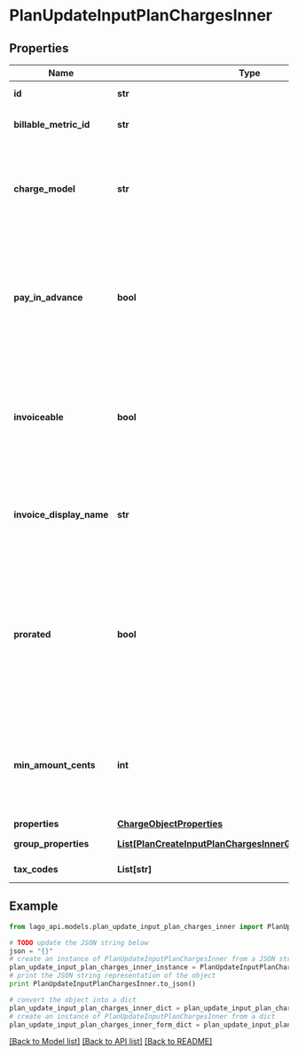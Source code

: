 # PlanUpdateInputPlanChargesInner


## Properties

Name | Type | Description | Notes
------------ | ------------- | ------------- | -------------
**id** | **str** | Unique identifier of the charge created by Lago. | [optional] 
**billable_metric_id** | **str** | Unique identifier of the billable metric created by Lago. | [optional] 
**charge_model** | **str** | Specifies the pricing model used for the calculation of the final fee. It can be &#x60;standard&#x60;, &#x60;graduated&#x60;, &#x60;graduated_percentage&#x60;, &#x60;package&#x60;, &#x60;percentage&#x60; or &#x60;volume&#x60;. | [optional] 
**pay_in_advance** | **bool** | This field determines the billing timing for this specific usage-based charge. When set to &#x60;true&#x60;, the charge is due and invoiced immediately. Conversely, when set to false, the charge is due and invoiced at the end of each billing period. | [optional] 
**invoiceable** | **bool** | This field specifies whether the charge should be included in a proper invoice. If set to false, no invoice will be issued for this charge. You can only set it to &#x60;false&#x60; when &#x60;pay_in_advance&#x60; is &#x60;true&#x60;. | [optional] 
**invoice_display_name** | **str** | Specifies the name that will be displayed on an invoice. If no value is set for this field, the name of the actual charge will be used as the default display name. | [optional] 
**prorated** | **bool** | Specifies whether a charge is prorated based on the remaining number of days in the billing period or billed fully.  - If set to &#x60;true&#x60;, the charge is prorated based on the remaining days in the current billing period. - If set to &#x60;false&#x60;, the charge is billed in full. - If not defined in the request, default value is &#x60;false&#x60;. | [optional] 
**min_amount_cents** | **int** | The minimum spending amount required for the charge, measured in cents and excluding any applicable taxes. It indicates the minimum amount that needs to be charged for each billing period. | [optional] 
**properties** | [**ChargeObjectProperties**](ChargeObjectProperties.md) |  | [optional] 
**group_properties** | [**List[PlanCreateInputPlanChargesInnerGroupPropertiesInner]**](PlanCreateInputPlanChargesInnerGroupPropertiesInner.md) | All charge information, sorted by groups. | [optional] 
**tax_codes** | **List[str]** | List of unique code used to identify the taxes. | [optional] 

## Example

```python
from lago_api.models.plan_update_input_plan_charges_inner import PlanUpdateInputPlanChargesInner

# TODO update the JSON string below
json = "{}"
# create an instance of PlanUpdateInputPlanChargesInner from a JSON string
plan_update_input_plan_charges_inner_instance = PlanUpdateInputPlanChargesInner.from_json(json)
# print the JSON string representation of the object
print PlanUpdateInputPlanChargesInner.to_json()

# convert the object into a dict
plan_update_input_plan_charges_inner_dict = plan_update_input_plan_charges_inner_instance.to_dict()
# create an instance of PlanUpdateInputPlanChargesInner from a dict
plan_update_input_plan_charges_inner_form_dict = plan_update_input_plan_charges_inner.from_dict(plan_update_input_plan_charges_inner_dict)
```
[[Back to Model list]](../README.md#documentation-for-models) [[Back to API list]](../README.md#documentation-for-api-endpoints) [[Back to README]](../README.md)


